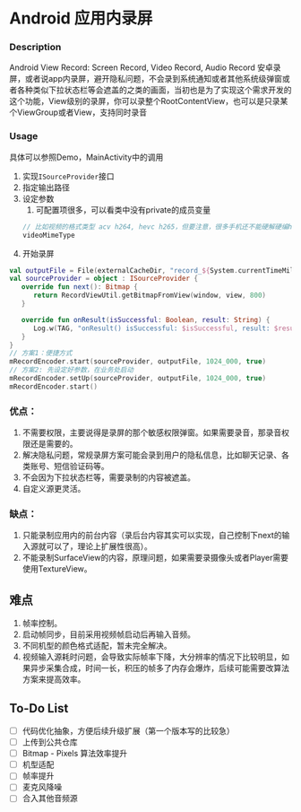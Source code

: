 # Android 应用内录屏

### Description
Android View Record: Screen Record, Video Record, Audio Record
安卓录屏，或者说app内录屏，避开隐私问题，不会录到系统通知或者其他系统级弹窗或者各种类似下拉状态栏等会遮盖的之类的画面，当初也是为了实现这个需求开发的这个功能，View级别的录屏，你可以录整个RootContentView，也可以是只录某个ViewGroup或者View，支持同时录音

### Usage
具体可以参照Demo，MainActivity中的调用
1. 实现```ISourceProvider```接口
2. 指定输出路径
3. 设定参数
   1. 可配置项很多，可以看类中没有private的成员变量
   ```kotlin
   // 比如视频的格式类型 acv h264, hevc h265，但要注意，很多手机还不能硬解硬编h265
   videoMimeType
    ```
4. 开始录屏
```kotlin
val outputFile = File(externalCacheDir, "record_${System.currentTimeMillis()}.mp4")
val sourceProvider = object : ISourceProvider {
   override fun next(): Bitmap {
      return RecordViewUtil.getBitmapFromView(window, view, 800)
   }

   override fun onResult(isSuccessful: Boolean, result: String) {
      Log.w(TAG, "onResult() isSuccessful: $isSuccessful, result: $result")
   }
}
// 方案1：便捷方式
mRecordEncoder.start(sourceProvider, outputFile, 1024_000, true)
// 方案2: 先设定好参数，在业务处启动
mRecordEncoder.setUp(sourceProvider, outputFile, 1024_000, true)
mRecordEncoder.start()
```

### 优点：
1. 不需要权限，主要说得是录屏的那个敏感权限弹窗。如果需要录音，那录音权限还是需要的。
2. 解决隐私问题，常规录屏方案可能会录到用户的隐私信息，比如聊天记录、各类账号、短信验证码等。
3. 不会因为下拉状态栏等，需要录制的内容被遮盖。
4. 自定义源更灵活。

### 缺点：
1. 只能录制应用内的前台内容（录后台内容其实可以实现，自己控制下next的输入源就可以了，理论上扩展性很高）。
2. 不能录制SurfaceView的内容，原理问题，如果需要录摄像头或者Player需要使用TextureView。


## 难点
1. 帧率控制。
2. 启动帧同步，目前采用视频帧启动后再输入音频。
3. 不同机型的颜色格式适配，暂未完全解决。
4. 视频输入源耗时问题，会导致实际帧率下降，大分辨率的情况下比较明显，如果异步采集合成，时间一长，积压的帧多了内存会爆炸，后续可能需要改算法方案来提高效率。


## To-Do List
- [ ] 代码优化抽象，方便后续升级扩展（第一个版本写的比较急）
- [ ] 上传到公共仓库
- [ ] Bitmap - Pixels 算法效率提升
- [ ] 机型适配
- [ ] 帧率提升
- [ ] 麦克风降噪
- [ ] 合入其他音频源
